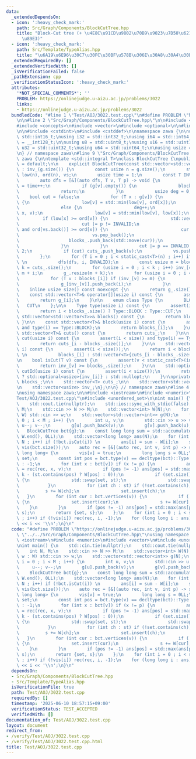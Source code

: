 ```yaml
---
data:
  _extendedDependsOn:
  - icon: ':heavy_check_mark:'
    path: Src/Graph/Components/BlockCutTree.hpp
    title: "Block-Cut tree (+ \u4E8C\u91CD\u9802\u70B9\u9023\u7D50\u6210\u5206\u5206\
      \u89E3)"
  - icon: ':heavy_check_mark:'
    path: Src/Template/TypeAlias.hpp
    title: "\u6A19\u6E96\u30C7\u30FC\u30BF\u578B\u306E\u30A8\u30A4\u30EA\u30A2\u30B9"
  _extendedRequiredBy: []
  _extendedVerifiedWith: []
  _isVerificationFailed: false
  _pathExtension: cpp
  _verificationStatusIcon: ':heavy_check_mark:'
  attributes:
    '*NOT_SPECIAL_COMMENTS*': ''
    PROBLEM: https://onlinejudge.u-aizu.ac.jp/problems/3022
    links:
    - https://onlinejudge.u-aizu.ac.jp/problems/3022
  bundledCode: "#line 1 \"Test/AOJ/3022.test.cpp\"\n#define PROBLEM \"https://onlinejudge.u-aizu.ac.jp/problems/3022\"\
    \n\n#line 2 \"Src/Graph/Components/BlockCutTree.hpp\"\n\n#include <cassert>\n\
    #include <concepts>\n#include <vector>\n#include <optional>\n\n#line 2 \"Src/Template/TypeAlias.hpp\"\
    \n\n#include <cstdint>\n#include <cstddef>\n\nnamespace zawa {\n\nusing i16 =\
    \ std::int16_t;\nusing i32 = std::int32_t;\nusing i64 = std::int64_t;\nusing i128\
    \ = __int128_t;\n\nusing u8 = std::uint8_t;\nusing u16 = std::uint16_t;\nusing\
    \ u32 = std::uint32_t;\nusing u64 = std::uint64_t;\n\nusing usize = std::size_t;\n\
    \n} // namespace zawa\n#line 9 \"Src/Graph/Components/BlockCutTree.hpp\"\n\nnamespace\
    \ zawa {\n\ntemplate <std::integral T>\nclass BlockCutTree {\npublic:\n\n    BlockCutTree()\
    \ = default;\n\n    explicit BlockCutTree(const std::vector<std::vector<T>>& g)\
    \ : inv_(g.size()) {\n        const usize n = g.size();\n        std::vector<usize>\
    \ low(n), ord(n), vs;\n        usize time = 1;\n        const T INVALID = static_cast<T>(-1);\n\
    \        auto dfs = [&](auto dfs, T v, T p) -> void {\n            low[v] = ord[v]\
    \ = time++;\n            if (g[v].empty()) {\n                blocks_.push_back({T{v}});\n\
    \                return;\n            }\n            usize deg = 0;\n        \
    \    bool cut = false;\n            for (T x : g[v]) {\n                if (ord[x])\
    \ {\n                    low[v] = std::min(low[v], ord[x]);\n                }\n\
    \                else {\n                    deg++;\n                    dfs(dfs,\
    \ x, v);\n                    low[v] = std::min(low[v], low[x]);\n           \
    \         if (low[x] >= ord[v]) {\n                        std::vector<T> cur{v};\n\
    \                        cut |= p != INVALID;\n                        while (vs.size()\
    \ and ord[vs.back()] >= ord[x]) {\n                            cur.push_back(vs.back());\n\
    \                            vs.pop_back();\n                        }\n     \
    \                   blocks_.push_back(std::move(cur));\n                    }\n\
    \                }\n            }\n            cut |= p == INVALID and deg >=\
    \ 2;\n            if (cut) cuts_.push_back(v);\n            vs.push_back(v);\n\
    \        };\n        for (T i = 0 ; i < static_cast<T>(n) ; i++) if (!ord[i])\
    \ \n            dfs(dfs, i, INVALID);\n        const usize m = blocks_.size(),\
    \ k = cuts_.size();\n        for (usize i = 0 ; i < k ; i++) inv_[cuts_[i]] =\
    \ m + i;\n        g_.resize(m + k);\n        for (usize i = 0 ; i < m ; i++) {\n\
    \            for (T v : blocks_[i]) if (inv_[v] >= m) {\n                g_[i].push_back(inv_[v]);\n\
    \                g_[inv_[v]].push_back(i);\n            }\n        }\n    }\n\n\
    \    inline usize size() const noexcept {\n        return g_.size();\n    }\n\n\
    \    const std::vector<T>& operator[](usize i) const {\n        assert(i < size());\n\
    \        return g_[i];\n    }\n\n    enum class Type {\n        BLOCK,\n     \
    \   CUT\n    };\n\n    Type type(usize i) const {\n        assert(i < size());\n\
    \        return i < blocks_.size() ? Type::BLOCK : Type::CUT;\n    }\n\n    const\
    \ std::vector<std::vector<T>>& blocks() const {\n        return blocks_;\n   \
    \ }\n\n    const std::vector<T>& block(usize i) const {\n        assert(i < size()\
    \ and type(i) == Type::BLOCK);\n        return blocks_[i];\n    }\n\n    const\
    \ std::vector<T>& cuts() const {\n        return cuts_;\n    }\n\n    const T\
    \ cut(usize i) const {\n        assert(i < size() and type(i) == Type::CUT);\n\
    \        return cuts_[i - blocks_.size()];\n    }\n\n    std::vector<T> vertices(usize\
    \ i) const {\n        assert(i < size());\n        return i < blocks_.size() ?\
    \ \n            blocks_[i] : std::vector<T>{cuts_[i - blocks_.size()]};\n    }\n\
    \n    bool isCut(T v) const {\n        assert(v < static_cast<T>(inv_.size()));\n\
    \        return inv_[v] >= blocks_.size();\n    }\n\n    std::optional<usize>\
    \ cutId(usize i) const {\n        assert(i < size());\n        return isCut(i)\
    \ ? std::optional<usize>{inv_[i]} : std::nullopt;\n    }\n\nprivate:\n\n    std::vector<std::vector<T>>\
    \ blocks_;\n\n    std::vector<T> cuts_;\n\n    std::vector<std::vector<T>> g_;\n\
    \n    std::vector<usize> inv_;\n};\n\n} // namespace zawa\n#line 4 \"Test/AOJ/3022.test.cpp\"\
    \nusing namespace zawa;\n\n#include <iostream>\n#include <numeric>\n#line 9 \"\
    Test/AOJ/3022.test.cpp\"\n#include <unordered_set>\n\nint main() {\n    std::cin.tie(nullptr);\n\
    \    std::cout.tie(nullptr);\n    std::ios::sync_with_stdio(false);\n    int N,\
    \ M;\n    std::cin >> N >> M;\n    std::vector<int> W(N);\n    for (auto& w :\
    \ W) std::cin >> w;\n    std::vector<std::vector<int>> g(N);\n    for (int i =\
    \ 0 ; i < M ; i++) {\n        int u, v;\n        std::cin >> u >> v;\n       \
    \ u--; v--;\n        g[u].push_back(v);\n        g[v].push_back(u);\n    }\n \
    \   BlockCutTree bct{g};\n    const long long sum = std::accumulate(W.begin(),\
    \ W.end(), 0LL);\n    std::vector<long long> ans(N);\n    for (int i = 0 ; i <\
    \ N ; i++) if (!bct.isCut(i)) \n        ans[i] = sum - W[i];\n    std::vector<bool>\
    \ vis(bct.size());\n    auto rec = [&](auto rec, int v, int p) -> std::pair<std::unordered_set<int>,\
    \ long long> {\n        vis[v] = true;\n        long long s = 0LL;\n        std::unordered_set<int>\
    \ set;\n        const int pos = bct.type(v) == decltype(bct)::Type::CUT ? bct.cut(v)\
    \ : -1;\n        for (int x : bct[v]) if (x != p) {\n            auto [st, k]\
    \ = rec(rec, x, v);\n            if (pos != -1) ans[pos] = std::max(ans[pos],\
    \ k - (st.contains(pos) ? W[pos] : 0));\n            if (set.size() < st.size())\
    \ {\n                std::swap(set, st);\n                std::swap(s, k);\n \
    \           }\n            for (int ch : st) if (!set.contains(ch)) {\n      \
    \          s += W[ch];\n                set.insert(ch);\n            }\n     \
    \   }\n        for (int cur : bct.vertices(v)) {\n            if (!set.contains(cur))\
    \ {\n                set.insert(cur);\n                s += W[cur];\n        \
    \    }\n        }\n        if (pos != -1) ans[pos] = std::max(ans[pos], sum -\
    \ s);\n        return {set, s};\n    };\n    for (int i = 0 ; i < std::ssize(bct)\
    \ ; i++) if (!vis[i]) rec(rec, i, -1);\n    for (long long i : ans) std::cout\
    \ << i << '\\n';\n}\n"
  code: "#define PROBLEM \"https://onlinejudge.u-aizu.ac.jp/problems/3022\"\n\n#include\
    \ \"../../Src/Graph/Components/BlockCutTree.hpp\"\nusing namespace zawa;\n\n#include\
    \ <iostream>\n#include <numeric>\n#include <vector>\n#include <unordered_set>\n\
    \nint main() {\n    std::cin.tie(nullptr);\n    std::cout.tie(nullptr);\n    std::ios::sync_with_stdio(false);\n\
    \    int N, M;\n    std::cin >> N >> M;\n    std::vector<int> W(N);\n    for (auto&\
    \ w : W) std::cin >> w;\n    std::vector<std::vector<int>> g(N);\n    for (int\
    \ i = 0 ; i < M ; i++) {\n        int u, v;\n        std::cin >> u >> v;\n   \
    \     u--; v--;\n        g[u].push_back(v);\n        g[v].push_back(u);\n    }\n\
    \    BlockCutTree bct{g};\n    const long long sum = std::accumulate(W.begin(),\
    \ W.end(), 0LL);\n    std::vector<long long> ans(N);\n    for (int i = 0 ; i <\
    \ N ; i++) if (!bct.isCut(i)) \n        ans[i] = sum - W[i];\n    std::vector<bool>\
    \ vis(bct.size());\n    auto rec = [&](auto rec, int v, int p) -> std::pair<std::unordered_set<int>,\
    \ long long> {\n        vis[v] = true;\n        long long s = 0LL;\n        std::unordered_set<int>\
    \ set;\n        const int pos = bct.type(v) == decltype(bct)::Type::CUT ? bct.cut(v)\
    \ : -1;\n        for (int x : bct[v]) if (x != p) {\n            auto [st, k]\
    \ = rec(rec, x, v);\n            if (pos != -1) ans[pos] = std::max(ans[pos],\
    \ k - (st.contains(pos) ? W[pos] : 0));\n            if (set.size() < st.size())\
    \ {\n                std::swap(set, st);\n                std::swap(s, k);\n \
    \           }\n            for (int ch : st) if (!set.contains(ch)) {\n      \
    \          s += W[ch];\n                set.insert(ch);\n            }\n     \
    \   }\n        for (int cur : bct.vertices(v)) {\n            if (!set.contains(cur))\
    \ {\n                set.insert(cur);\n                s += W[cur];\n        \
    \    }\n        }\n        if (pos != -1) ans[pos] = std::max(ans[pos], sum -\
    \ s);\n        return {set, s};\n    };\n    for (int i = 0 ; i < std::ssize(bct)\
    \ ; i++) if (!vis[i]) rec(rec, i, -1);\n    for (long long i : ans) std::cout\
    \ << i << '\\n';\n}\n"
  dependsOn:
  - Src/Graph/Components/BlockCutTree.hpp
  - Src/Template/TypeAlias.hpp
  isVerificationFile: true
  path: Test/AOJ/3022.test.cpp
  requiredBy: []
  timestamp: '2025-06-10 18:57:15+09:00'
  verificationStatus: TEST_ACCEPTED
  verifiedWith: []
documentation_of: Test/AOJ/3022.test.cpp
layout: document
redirect_from:
- /verify/Test/AOJ/3022.test.cpp
- /verify/Test/AOJ/3022.test.cpp.html
title: Test/AOJ/3022.test.cpp
---
```

